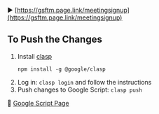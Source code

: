 ▶ [https://gsftm.page.link/meetingsignup](https://gsftm.page.link/meetingsignup)

## To Push the Changes
1. Install [clasp](https://github.com/google/clasp/)
    ```
    npm install -g @google/clasp
    ```
2. Log in: `clasp login` and follow the instructions
3. Push changes to Google Script: `clasp push`

🔗 [Google Script Page](https://script.google.com/d/1XNgYDxfQ-lZ87mN19uX3DebpwDSBPDmd7OikvTQz83xVOJDxsbvHFK-5/edit)